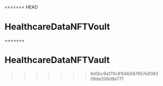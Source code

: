 <<<<<<< HEAD
# HealthcareDataNFTVoult
=======
# HealthcareDataNFTVault
>>>>>>> 8d5bc9a170c81b6b587857e938308de206d9a771
